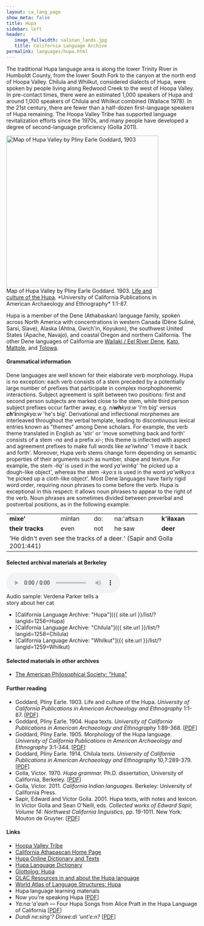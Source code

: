 ```yaml
---
layout: ca_lang_page
show_meta: false
title: Hupa
sidebar: left
header:
   image_fullwidth: salinan_lands.jpg
   title: California Language Archive
permalink: languages/hupa.html
---
```


The traditional Hupa language area is along the lower Trinity River in Humboldt County, from the lower South Fork to the canyon at the north end of Hoopa Valley. Chilula and Whilkut, considered dialects of Hupa, were spoken by people living along Redwood Creek to the west of Hoopa Valley. In pre-contact times, there were an estimated 1,000 speakers of Hupa and around 1,000 speakers of Chilula and Whilkut combined (Wallace 1978). In the 21st century, there are fewer than a half-dozen first-language speakers of Hupa remaining. The Hoopa Valley Tribe has supported language revitalization efforts since the 1970s, and many people have developed a degree of second-language proficiency (Golla 2011).

<div class="image fit right" style="width: 400px;">
<a href="http://digitalassets.lib.berkeley.edu/anthpubs/ucb/text/ucp001-003.pdf"><img alt="Map of Hupa Valley by Pliny Earle Goddard, 1903" src="{{ site.urlimg }}hupa-language-map-small.jpg" width="400px"/></a>
<div class="caption">
Map of Hupa Valley by Pliny Earle Goddard. 1903. <a href="http://digitalassets.lib.berkeley.edu/anthpubs/ucb/text/ucp001-003.pdf">Life and culture of the Hupa</a>. *University of California Publications in American Archaeology and Ethnography* 1:1-87.
</div>
</div>

Hupa is a member of the Dene (Athabaskan) language family, spoken across North America with concentrations in western Canada (Dëne Suliné, Sarsi, Slave), Alaska (Ahtna, Gwich'in, Koyukon), the southwest United States (Apache, Navajo), and coastal Oregon and northern California. The other Dene languages of California are [Wailaki / Eel River Dene](eel-river-athabaskan.html), [Kato](kato.html), [Mattole](mattole.html), and [Tolowa](tolowa.html).

#### Grammatical information

Dene languages are well known for their elaborate verb morphology. Hupa is no exception: each verb consists of a stem preceded by a potentially large number of prefixes that participate in complex morphophonemic interactions. Subject agreement is split between two positions: first and second person subjects are marked close to the stem, while third person subject prefixes occur farther away, e.g. *ni<strong>wh</strong>kya:w* 'I'm big' versus *<strong>ch'i</strong>ningkya:w* 'he's big'. Derivational and inflectional morphemes are interleaved throughout the verbal template, leading to discontinuous lexical entries known as "themes" among Dene scholars. For example, the verb theme translated in English as 'stir' or 'move something back and forth' consists of a stem *-na* and a prefix *xi-*; this theme is inflected with aspect and agreement prefixes to make full words like *xe'iwhna'* 'I move it back and forth'. Moreover, Hupa verb stems change form depending on semantic properties of their arguments such as number, shape and texture. For example, the stem *-łiq'* is used in the word *ya'winłiq'* 'he picked up a dough-like object', whereas the stem *-kyo:s* is used in the word *ya'wiłkyo:s* 'he picked up a cloth-like object'. Most Dene languages have fairly rigid word order, requiring noun phrases to come before the verb. Hupa is exceptional in this respect: it allows noun phrases to appear to the right of the verb. Noun phrases are sometimes divided between preverbal and postverbal positions, as in the following example:

<table>
<tr>
<td>
<b>mixe'</b>
</td>
<td>
minłan
</td>
<td>
do:
</td>
<td>
na:'ałtsa:n
</td>
<td>
<b>k'iłaxan</b>
</td>
</tr>
<tr>
<td>
<b>their tracks</b>
</td>
<td>
even
</td>
<td>
not
</td>
<td>
he saw
</td>
<td>
<b>deer</b>
</td>
</tr>
<tr>
<td colspan="5">
'He didn't even see the tracks of a deer.' (Sapir and Golla 2001:441)
</td>
</tr>
</table>

#### Selected archival materials at Berkeley

<div class="image right" style="width: 250px;">
<audio controls="true">
<source src="{{ site.urlaudio }}hupa-sound.mp3" type="audio/mpeg"/>
Your browser does not support the audio element.
</audio>
<div class="caption">
Audio sample: Verdena Parker tells a story about her cat
</div>
</div>

* [California Language Archive: "Hupa"]({{ site.url }}/list/?langid=1256=Hupa)
* [California Language Archive: "Chilula"]({{ site.url }}/list/?langid=1258=Chilula)
* [California Language Archive: "Whilkut"]({{ site.url }}/list/?langid=1259=Whilkut)

#### Selected materials in other archives

* [The American Philosophical Society: "Hupa"](https://indigenousguide.amphilsoc.org/search?f%5B0%5D=guide_language_content_title%3AHupa)

#### Further reading

* Goddard, Pliny Earle. 1903. Life and culture of the Hupa. *University of California Publications in American Archaeology and Ethnography* 1:1-87. [[PDF](http://digitalassets.lib.berkeley.edu/anthpubs/ucb/text/ucp001-003.pdf)]
* Goddard, Pliny Earle. 1904. Hupa texts. *University of California Publications in American Archaeology and Ethnography* 1:89-368. [[PDF](http://digitalassets.lib.berkeley.edu/anthpubs/ucb/text/ucp001-004.pdf)]
* Goddard, Pliny Earle. 1905. Morphology of the Hupa language. *University of California Publications in American Archaeology and Ethnography* 3:1-344. [[PDF](http://digitalassets.lib.berkeley.edu/anthpubs/ucb/text/ucp003-001.pdf)]
* Goddard, Pliny Earle. 1914. Chilula texts. *University of California Publications in American Archaeology and Ethnography* 10,7:289-379. [[PDF](https://digitalassets.lib.berkeley.edu/anthpubs/ucb/text/ucp010-008.pdf)]
* Golla, Victor. 1970. *Hupa grammar.* Ph.D. dissertation, University of California, Berkeley. [[PDF](https://berkeley.box.com/v/golla-1970)]
* Golla, Victor. 2011. *California Indian languages.* Berkeley: University of California Press.
* Sapir, Edward and Victor Golla. 2001. Hupa texts, with notes and lexicon. In Victor Golla and Sean O'Neill, eds. *Collected works of Edward Sapir, Volume 14: Northwest California linguistics*, pp. 19-1011. New York: Mouton de Gruyter. [[PDF](https://archive.org/stream/collectedworksof14sapi#page/n6/mode/2up)]

#### Links

* [Hoopa Valley Tribe](http://www.hoopa-nsn.gov/)
* [California Athapascan Home Page](https://www.turtlenodes.com/calath/index.html)
* [Hupa Online Dictionary and Texts](http://nalc.ucdavis.edu/hupa/hupa-lexicon.html)
* [Hupa Language Dictionary](http://hdl.handle.net/2148/48)
* [Glottolog: Hupa](https://glottolog.org/resource/languoid/id/hupa1239)
* [OLAC Resources in and about the Hupa language](http://www.language-archives.org/language/hup)
* [World Atlas of Language Structures: Hupa](http://wals.info/languoid/lect/wals_code_hup)
* Hupa language learning materials
* Now you're speaking Hupa [[PDF](http://hdl.handle.net/2148/39)]
* *Ya:na:'a'awh* — Four Hupa Songs from Alice Pratt in the Hupa Language of California [[PDF](http://hdl.handle.net/2148/117)]
* *Dundi ne:sing'? Dixwe:di 'unt'e:n?* [[PDF](http://hdl.handle.net/2148/83)]

